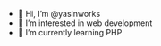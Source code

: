 - 👋 Hi, I’m @yasinworks
- 👀 I’m interested in web development
- 🌱 I’m currently learning PHP

<!---
yasinworks/yasinworks is a ✨ special ✨ repository because its `README.md` (this file) appears on your GitHub profile.
You can click the Preview link to take a look at your changes.
--->
